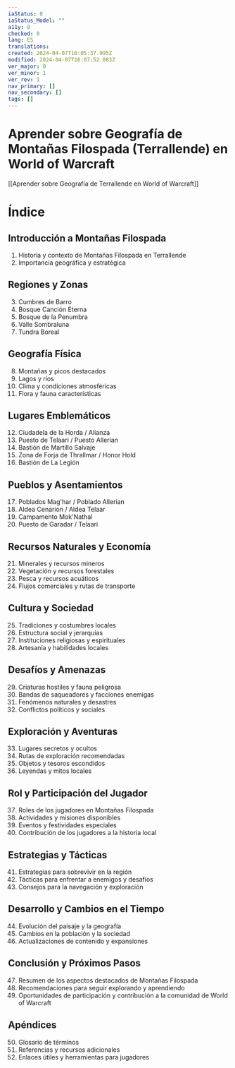 ```yaml
---
iaStatus: 0
iaStatus_Model: ""
a11y: 0
checked: 0
lang: ES
translations: 
created: 2024-04-07T16:05:37.995Z
modified: 2024-04-07T16:07:52.083Z
ver_major: 0
ver_minor: 1
ver_rev: 1
nav_primary: []
nav_secondary: []
tags: []
---
```

# Aprender sobre Geografía de Montañas Filospada (Terrallende) en World of Warcraft

[[Aprender sobre Geografía de Terrallende en World of Warcraft]]

# Índice

## Introducción a Montañas Filospada
1. Historia y contexto de Montañas Filospada en Terrallende
2. Importancia geográfica y estratégica

## Regiones y Zonas
3. Cumbres de Barro
4. Bosque Canción Eterna
5. Bosque de la Penumbra
6. Valle Sombraluna
7. Tundra Boreal

## Geografía Física
8. Montañas y picos destacados
9. Lagos y ríos
10. Clima y condiciones atmosféricas
11. Flora y fauna características

## Lugares Emblemáticos
12. Ciudadela de la Horda / Alianza
13. Puesto de Telaari / Puesto Allerian
14. Bastión de Martillo Salvaje
15. Zona de Forja de Thrallmar / Honor Hold
16. Bastión de La Legión

## Pueblos y Asentamientos
17. Poblados Mag'har / Poblado Allerian
18. Aldea Cenarion / Aldea Telaar
19. Campamento Mok'Nathal
20. Puesto de Garadar / Telaari

## Recursos Naturales y Economía
21. Minerales y recursos mineros
22. Vegetación y recursos forestales
23. Pesca y recursos acuáticos
24. Flujos comerciales y rutas de transporte

## Cultura y Sociedad
25. Tradiciones y costumbres locales
26. Estructura social y jerarquías
27. Instituciones religiosas y espirituales
28. Artesanía y habilidades locales

## Desafíos y Amenazas
29. Criaturas hostiles y fauna peligrosa
30. Bandas de saqueadores y facciones enemigas
31. Fenómenos naturales y desastres
32. Conflictos políticos y sociales

## Exploración y Aventuras
33. Lugares secretos y ocultos
34. Rutas de exploración recomendadas
35. Objetos y tesoros escondidos
36. Leyendas y mitos locales

## Rol y Participación del Jugador
37. Roles de los jugadores en Montañas Filospada
38. Actividades y misiones disponibles
39. Eventos y festividades especiales
40. Contribución de los jugadores a la historia local

## Estrategias y Tácticas
41. Estrategias para sobrevivir en la región
42. Tácticas para enfrentar a enemigos y desafíos
43. Consejos para la navegación y exploración

## Desarrollo y Cambios en el Tiempo
44. Evolución del paisaje y la geografía
45. Cambios en la población y la sociedad
46. Actualizaciones de contenido y expansiones

## Conclusión y Próximos Pasos
47. Resumen de los aspectos destacados de Montañas Filospada
48. Recomendaciones para seguir explorando y aprendiendo
49. Oportunidades de participación y contribución a la comunidad de World of Warcraft

## Apéndices
50. Glosario de términos
51. Referencias y recursos adicionales
52. Enlaces útiles y herramientas para jugadores
